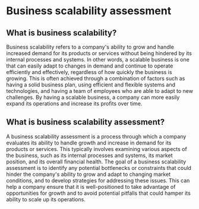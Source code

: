 # Business scalability assessment





## What is business scalability?

Business scalability refers to a company's ability to grow and handle increased demand for its products or services without being hindered by its internal processes and systems. 
In other words, a scalable business is one that can easily adapt to changes in demand and continue to operate efficiently and effectively, regardless of how quickly the business 
is growing. This is often achieved through a combination of factors such as having a solid business plan, using efficient and flexible systems and technologies, and having a team 
of employees who are able to adapt to new challenges. By having a scalable business, a company can more easily expand its operations and increase its profits over time.
 


## What is business scalability assessment?
A business scalability assessment is a process through which a company evaluates its ability to handle growth and increase in demand for its products or services. 
This typically involves examining various aspects of the business, such as its internal processes and systems, its market position, and its overall financial health. 
The goal of a business scalability assessment is to identify any potential bottlenecks or constraints that could hinder the company's ability to grow and adapt to changing 
market conditions, and to develop strategies for addressing these issues. This can help a company ensure that it is well-positioned to take advantage of opportunities for 
growth and to avoid potential pitfalls that could hamper its ability to scale up its operations.




